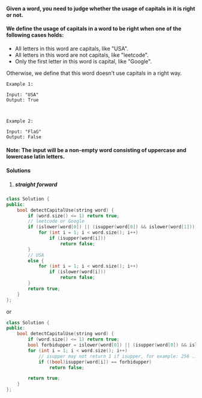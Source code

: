 #### Given a word, you need to judge whether the usage of capitals in it is right or not.

#### We define the usage of capitals in a word to be right when one of the following cases holds:

-    All letters in this word are capitals, like "USA".
-    All letters in this word are not capitals, like "leetcode".
-    Only the first letter in this word is capital, like "Google".

Otherwise, we define that this word doesn't use capitals in a right way.

 

```
Example 1:

Input: "USA"
Output: True

 

Example 2:

Input: "FlaG"
Output: False
```
 

#### Note: The input will be a non-empty word consisting of uppercase and lowercase latin letters.

#### Solutions

1. ##### straight forward

```c++
class Solution {
public:
    bool detectCapitalUse(string word) {
        if (word.size() <= 1) return true;
        // leetcode or Google
        if (islower(word[0]) || (isupper(word[0]) && islower(word[1]))) {
            for (int i = 1; i < word.size(); i++)
                if (isupper(word[i]))
                    return false;
        }
        // USA
        else {
            for (int i = 1; i < word.size(); i++)
                if (islower(word[i]))
                    return false;
        }
        return true;
    }
};
```

or

```c++
class Solution {
public:
    bool detectCapitalUse(string word) {
        if (word.size() <= 1) return true;
        bool forbidupper = islower(word[0]) || (isupper(word[0]) && islower(word[1]));
        for (int i = 1; i < word.size(); i++)
            // isupper may not return 1 if isupper, for example: 256 ...
            if ((bool)isupper(word[i]) == forbidupper)
                return false;

        return true;
    }
};
```